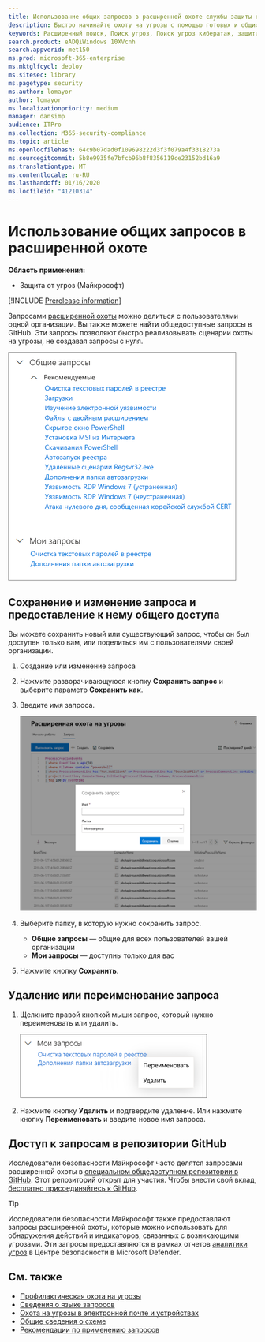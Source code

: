 ```yaml
---
title: Использование общих запросов в расширенной охоте службы защиты от угроз (Майкрософт)
description: Быстро начинайте охоту на угрозы с помощью готовых и общих запросов. Делитесь своими запросами с людьми или со своей организацией.
keywords: Расширенный поиск, Поиск угроз, Поиск угроз кибератак, защита от угроз Майкрософт, Microsoft 365, MTP, m365, поиск, запрос, телеметрии, пользовательские обнаружения, схема, Кусто, репозиторий GitHub, мои запросы, общие запросы
search.product: eADQiWindows 10XVcnh
search.appverid: met150
ms.prod: microsoft-365-enterprise
ms.mktglfcycl: deploy
ms.sitesec: library
ms.pagetype: security
ms.author: lomayor
author: lomayor
ms.localizationpriority: medium
manager: dansimp
audience: ITPro
ms.collection: M365-security-compliance
ms.topic: article
ms.openlocfilehash: 64c9b07dad0f109698222d3f3f079a4f3318273a
ms.sourcegitcommit: 5b8e9935fe7bfcb96b8f8356119ce23152bd16a9
ms.translationtype: MT
ms.contentlocale: ru-RU
ms.lasthandoff: 01/16/2020
ms.locfileid: "41210314"
---
```

# <a name="use-shared-queries-in-advanced-hunting"></a>Использование общих запросов в расширенной охоте

**Область применения:**
- Защита от угроз (Майкрософт)

[!INCLUDE [Prerelease information](../includes/prerelease.md)]

Запросами [расширенной охоты](advanced-hunting-overview.md) можно делиться с пользователями одной организации. Вы также можете найти общедоступные запросы в GitHub. Эти запросы позволяют быстро реализовывать сценарии охоты на угрозы, не создавая запросы с нуля.

![Изображение общих запросов](../images/advanced-hunting-shared-queries.png)

## <a name="save-modify-and-share-a-query"></a>Сохранение и изменение запроса и предоставление к нему общего доступа
Вы можете сохранить новый или существующий запрос, чтобы он был доступен только вам, или поделиться им с пользователями своей организации. 

1. Создание или изменение запроса 

2. Нажмите разворачивающуюся кнопку **Сохранить запрос** и выберите параметр **Сохранить как**.
    
3. Введите имя запроса. 

   ![Изображение сохранения запроса](../images/advanced-hunting-save-query.png)

4. Выберите папку, в которую нужно сохранить запрос.
    - **Общие запросы** — общие для всех пользователей вашей организации
    - **Мои запросы** — доступны только для вас
    
5. Нажмите кнопку **Сохранить**. 

## <a name="delete-or-rename-a-query"></a>Удаление или переименование запроса
1. Щелкните правой кнопкой мыши запрос, который нужно переименовать или удалить.

    ![Изображение удаления запроса](../images/advanced_hunting_delete_rename.png)

2. Нажмите кнопку **Удалить** и подтвердите удаление. Или нажмите кнопку **Переименовать** и введите новое имя запроса.

## <a name="access-queries-in-the-github-repository"></a>Доступ к запросам в репозитории GitHub  
Исследователи безопасности Майкрософт часто делятся запросами расширенной охоты в [специальном общедоступном репозитории в GitHub](https://github.com/microsoft/MTP-AHQ). Этот репозиторий открыт для участия. Чтобы внести свой вклад, [бесплатно присоединяйтесь к GitHub](https://github.com/).

>[!tip]
>Исследователи безопасности Майкрософт также предоставляют запросы расширенной охоты, которые можно использовать для обнаружения действий и индикаторов, связанных с возникающими угрозами. Эти запросы предоставляются в рамках отчетов [аналитики угроз](https://docs.microsoft.com/windows/security/threat-protection/microsoft-defender-atp/threat-analytics) в Центре безопасности в Microsoft Defender.

## <a name="related-topics"></a>См. также
- [Профилактическая охота на угрозы](advanced-hunting-overview.md)
- [Сведения о языке запросов](advanced-hunting-query-language.md)
- [Охота на угрозы в электронной почте и устройствах](advanced-hunting-query-emails-devices.md)
- [Общие сведения о схеме](advanced-hunting-schema-tables.md)
- [Рекомендации по применению запросов](advanced-hunting-best-practices.md)